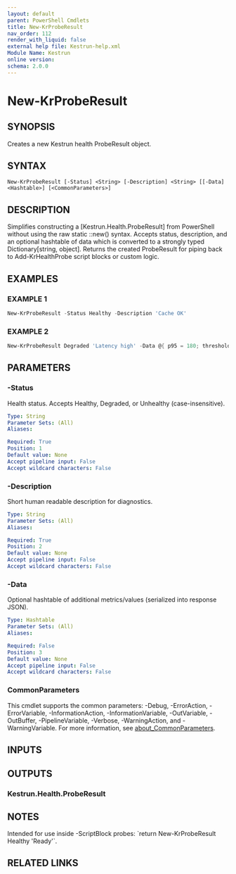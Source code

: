 ```yaml
---
layout: default
parent: PowerShell Cmdlets
title: New-KrProbeResult
nav_order: 112
render_with_liquid: false
external help file: Kestrun-help.xml
Module Name: Kestrun
online version:
schema: 2.0.0
---
```


# New-KrProbeResult

## SYNOPSIS
Creates a new Kestrun health ProbeResult object.

## SYNTAX

```
New-KrProbeResult [-Status] <String> [-Description] <String> [[-Data] <Hashtable>] [<CommonParameters>]
```

## DESCRIPTION
Simplifies constructing a \[Kestrun.Health.ProbeResult\] from PowerShell without using the
raw static ::new() syntax.
Accepts status, description, and an optional hashtable of data
which is converted to a strongly typed Dictionary\[string, object\].
Returns the created
ProbeResult for piping back to Add-KrHealthProbe script blocks or custom logic.

## EXAMPLES

### EXAMPLE 1
```powershell
New-KrProbeResult -Status Healthy -Description 'Cache OK'
```

### EXAMPLE 2
```powershell
New-KrProbeResult Degraded 'Latency high' -Data @{ p95 = 180; threshold = 150 }
```

## PARAMETERS

### -Status
Health status.
Accepts Healthy, Degraded, or Unhealthy (case-insensitive).

```yaml
Type: String
Parameter Sets: (All)
Aliases:

Required: True
Position: 1
Default value: None
Accept pipeline input: False
Accept wildcard characters: False
```

### -Description
Short human readable description for diagnostics.

```yaml
Type: String
Parameter Sets: (All)
Aliases:

Required: True
Position: 2
Default value: None
Accept pipeline input: False
Accept wildcard characters: False
```

### -Data
Optional hashtable of additional metrics/values (serialized into response JSON).

```yaml
Type: Hashtable
Parameter Sets: (All)
Aliases:

Required: False
Position: 3
Default value: None
Accept pipeline input: False
Accept wildcard characters: False
```

### CommonParameters
This cmdlet supports the common parameters: -Debug, -ErrorAction, -ErrorVariable, -InformationAction, -InformationVariable, -OutVariable, -OutBuffer, -PipelineVariable, -Verbose, -WarningAction, and -WarningVariable. For more information, see [about_CommonParameters](http://go.microsoft.com/fwlink/?LinkID=113216).

## INPUTS

## OUTPUTS

### Kestrun.Health.ProbeResult
## NOTES
Intended for use inside -ScriptBlock probes: \`return New-KrProbeResult Healthy 'Ready'\`.

## RELATED LINKS
